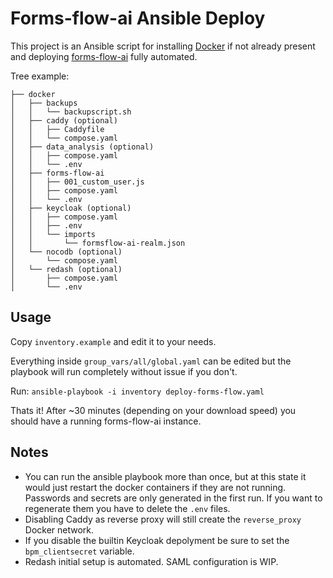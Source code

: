 # Forms-flow-ai Ansible Deploy

This project is an Ansible script for installing [Docker](https://www.docker.com/) if not already present and deploying [forms-flow-ai](https://github.com/AOT-Technologies/forms-flow-ai) fully automated.

Tree example:

```
├── docker
│   ├── backups
│   │   └── backupscript.sh
│   ├── caddy (optional)
│   │   ├── Caddyfile
│   │   └── compose.yaml
│   ├── data_analysis (optional)
│   │   ├── compose.yaml
│   │   └── .env
│   ├── forms-flow-ai
│   │   ├── 001_custom_user.js
│   │   ├── compose.yaml
│   │   └── .env
│   ├── keycloak (optional)
│   │   ├── compose.yaml
│   │   ├── .env
│   │   └── imports
│   │       └── formsflow-ai-realm.json
│   └── nocodb (optional)
│       └── compose.yaml
│   └── redash (optional)
│       ├── compose.yaml
│       └── .env
```

## Usage

Copy `inventory.example` and edit it to your needs.

Everything inside `group_vars/all/global.yaml` can be edited but the playbook will run completely without issue if you don't.

Run: `ansible-playbook -i inventory deploy-forms-flow.yaml`

Thats it! After ~30 minutes (depending on your download speed) you should have a running forms-flow-ai instance.

## Notes

- You can run the ansible playbook more than once, but at this state it would just restart the docker containers if they are not running. Passwords and secrets are only generated in the first run. If you want to regenerate them you have to delete the `.env` files.
- Disabling Caddy as reverse proxy will still create the `reverse_proxy` Docker network.
- If you disable the builtin Keycloak depolyment be sure to set the `bpm_clientsecret` variable.
- Redash initial setup is automated. SAML configuration is WIP.
